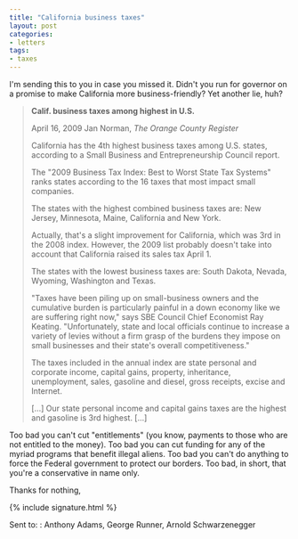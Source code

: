 ```yaml
---
title: "California business taxes"
layout: post
categories:
- letters
tags:
- taxes
---
```


I'm sending this to you in case you missed it. Didn't you run for governor on a promise to make California more business-friendly? Yet another lie, huh?

> **Calif. business taxes among highest in U.S.**
>
> April 16, 2009 Jan Norman, *The Orange County Register*
>
> California has the 4th highest business taxes among U.S. states, according to a Small Business and Entrepreneurship Council report.
>
> The "2009 Business Tax Index: Best to Worst State Tax Systems" ranks states according to the 16 taxes that most impact small companies.
>
> The states with the highest combined business taxes are: New Jersey, Minnesota, Maine, California and New York.
>
> Actually, that's a slight improvement for California, which was 3rd in the 2008 index. However, the 2009 list probably doesn't take into account that California raised its sales tax April 1.
>
> The states with the lowest business taxes are: South Dakota, Nevada, Wyoming, Washington and Texas.
>
> "Taxes have been piling up on small-business owners and the cumulative burden is particularly painful in a down economy like we are suffering right now," says SBE Council Chief Economist Ray Keating. "Unfortunately, state and local officials continue to increase a variety of levies without a firm grasp of the burdens they impose on small businesses and their state's overall competitiveness."
>
> The taxes included in the annual index are state personal and corporate income, capital gains, property, inheritance, unemployment, sales, gasoline and diesel, gross receipts, excise and Internet.
>
> \[...\] Our state personal income and capital gains taxes are the highest and gasoline is 3rd highest. \[...\]

Too bad you can't cut "entitlements" (you know, payments to those who are not entitled to the money). Too bad you can cut funding for any of the myriad programs that benefit illegal aliens. Too bad you can't do anything to force the Federal government to protect our borders. Too bad, in short, that you're a conservative in name only.

Thanks for nothing,

{% include signature.html %}

Sent to:
: Anthony Adams, George Runner, Arnold Schwarzenegger
